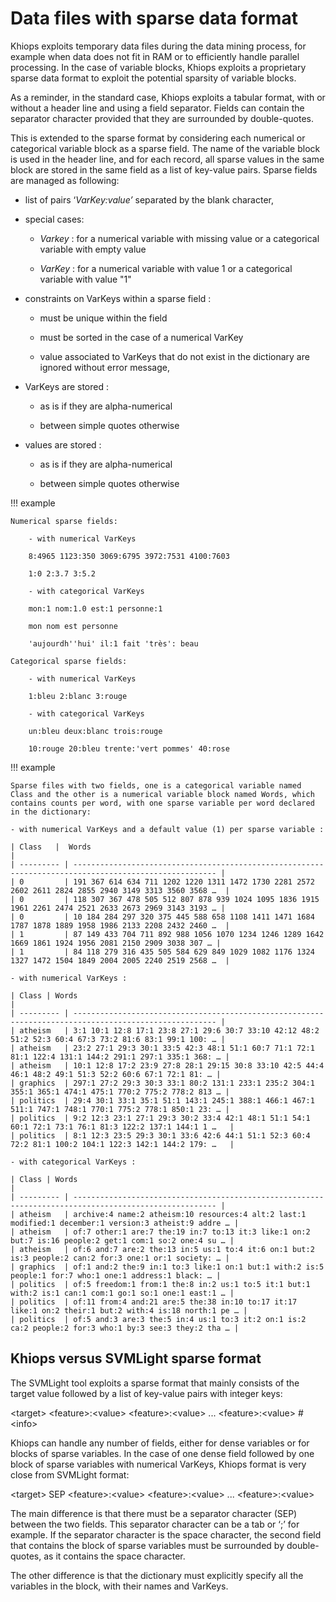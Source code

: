 # Data files with sparse data format

Khiops exploits temporary data files during the data mining process, for example when data does not fit in RAM or to efficiently handle parallel processing. 
In the case of variable blocks, Khiops exploits a proprietary sparse data format to exploit the potential sparsity of variable blocks.

As a reminder, in the standard case, Khiops exploits a tabular format, with or without a header line and using a field separator. 
Fields can contain the separator character provided that they are surrounded by double-quotes.

This is extended to the sparse format by considering each numerical or categorical variable block as a sparse field. 
The name of the variable block is used in the header line, and for each record, all sparse values in the same block are stored in the same field as a list
of key-value pairs. Sparse fields are managed as following:

- list of pairs ‘*VarKey:value’* separated by the blank character,

- special cases:
  
	- *Varkey* : for a numerical variable with missing value or a categorical variable with empty value
  
	- *VarKey* : for a numerical variable with value 1 or a categorical variable with value "1"

- constraints on VarKeys within a sparse field :
	
	- must be unique within the field
	
	- must be sorted in the case of a numerical VarKey
	
	- value associated to VarKeys that do not exist in the dictionary are ignored without error message,

- VarKeys are stored :
  
	- as is if they are alpha-numerical
  
	- between simple quotes otherwise
	
- values are stored : 
  
	- as is if they are alpha-numerical
	
	- between simple quotes otherwise

!!! example

	Numerical sparse fields:

		- with numerical VarKeys

		8:4965 1123:350 3069:6795 3972:7531 4100:7603

		1:0 2:3.7 3:5.2

		- with categorical VarKeys

		mon:1 nom:1.0 est:1 personne:1

		mon nom est personne

		'aujourdh''hui' il:1 fait 'très': beau

	Categorical sparse fields:

		- with numerical VarKeys

		1:bleu 2:blanc 3:rouge

		- with categorical VarKeys

		un:bleu deux:blanc trois:rouge

		10:rouge 20:bleu trente:'vert pommes' 40:rose


!!! example 

	Sparse files with two fields, one is a categorical variable named Class and the other is a numerical variable block named Words, which 
	contains counts per word, with one sparse variable per word declared in the dictionary:

	- with numerical VarKeys and a default value (1) per sparse variable :

	| Class   |  Words                                                                                               |
	| --------- | ------------------------------------------------------------------------------------------------------ |
	| 0         | 191 367 614 634 711 1202 1220 1311 1472 1730 2281 2572 2602 2611 2824 2855 2940 3149 3313 3560 3568 …  |
	| 0         | 118 307 367 478 505 512 807 878 939 1024 1095 1836 1915 1961 2261 2474 2521 2633 2673 2969 3143 3193 … |
	| 0         | 10 184 284 297 320 375 445 588 658 1108 1411 1471 1684 1787 1878 1889 1958 1986 2133 2208 2432 2460 …  |
	| 1         | 87 149 433 704 711 892 988 1056 1070 1234 1246 1289 1642 1669 1861 1924 1956 2081 2150 2909 3038 307 … |
	| 1         | 84 118 279 316 435 505 584 629 849 1029 1082 1176 1324 1327 1472 1504 1849 2004 2005 2240 2519 2568 …  |

	- with numerical VarKeys :

	| Class | Words                                                                                              |
	| --------- | ------------------------------------------------------------------------------------------------------ |
	| atheism   | 3:1 10:1 12:8 17:1 23:8 27:1 29:6 30:7 33:10 42:12 48:2 51:2 52:3 60:4 67:3 73:2 81:6 83:1 99:1 100: … |
	| atheism   | 23:2 27:1 29:3 30:1 33:5 42:3 48:1 51:1 60:7 71:1 72:1 81:1 122:4 131:1 144:2 291:1 297:1 335:1 368: … |
	| atheism   | 10:1 12:8 17:2 23:9 27:8 28:1 29:15 30:8 33:10 42:5 44:4 46:1 48:2 49:1 51:3 52:2 60:6 67:1 72:1 81: … |
	| graphics  | 297:1 27:2 29:3 30:3 33:1 80:2 131:1 233:1 235:2 304:1 355:1 365:1 474:1 475:1 770:2 775:2 778:2 813 … |
	| politics  | 29:4 30:1 33:1 35:1 51:1 143:1 245:1 388:1 466:1 467:1 511:1 747:1 748:1 770:1 775:2 778:1 850:1 23: … |
	| politics  | 9:2 12:3 23:1 27:1 29:3 30:2 33:4 42:1 48:1 51:1 54:1 60:1 72:1 73:1 76:1 81:3 122:2 137:1 144:1 1 …   |
	| politics  | 8:1 12:3 23:5 29:3 30:1 33:6 42:6 44:1 51:1 52:3 60:4 72:2 81:1 100:2 104:1 122:3 142:1 144:2 179: …   |

	- with categorical VarKeys :

	| Class | Words                                                                                              |
	| --------- | ------------------------------------------------------------------------------------------------------ |
	| atheism   | archive:4 name:2 atheism:10 resources:4 alt:2 last:1 modified:1 december:1 version:3 atheist:9 addre … |
	| atheism   | of:7 other:1 are:7 the:19 in:7 to:13 it:3 like:1 on:2 but:7 is:16 people:2 get:1 com:1 so:2 one:4 su … |
	| atheism   | of:6 and:7 are:2 the:13 in:5 us:1 to:4 it:6 on:1 but:2 is:3 people:2 can:2 for:3 one:1 or:1 society: … |
	| graphics  | of:1 and:2 the:9 in:1 to:3 like:1 on:1 but:1 with:2 is:5 people:1 for:7 who:1 one:1 address:1 black: … |
	| politics  | of:5 freedom:1 from:1 the:8 in:2 us:1 to:5 it:1 but:1 with:2 is:1 can:1 com:1 go:1 so:1 one:1 east:1 … |
	| politics  | of:11 from:4 and:21 are:5 the:38 in:10 to:17 it:17 like:1 on:2 their:1 but:2 with:4 is:18 north:1 pe … |
	| politics  | of:5 and:3 are:3 the:5 in:4 us:1 to:3 it:2 on:1 is:2 ca:2 people:2 for:3 who:1 by:3 see:3 they:2 tha … |

## Khiops versus SVMLight sparse format

The SVMLight tool exploits a sparse format that mainly consists of the target value followed by a list of key-value pairs with integer keys:

<target\> <feature\>:<value\> <feature\>:<value\> ... <feature\>:<value\> \# <info\>

Khiops can handle any number of fields, either for dense variables or for blocks of sparse variables. In the case of one dense field followed by one block of sparse variables with numerical VarKeys, Khiops format is very close from SVMLight format:

<target\> SEP <feature\>:<value\> <feature\>:<value\> ... <feature\>:<value\>

The main difference is that there must be a separator character (SEP) between the two fields. This separator character can be a tab or ‘;’ for example. If the separator character is the space character, the second field that contains the block of sparse variables must be surrounded by double-quotes, as it contains the space character.

The other difference is that the dictionary must explicitly specify all the variables in the block, with their names and VarKeys.
